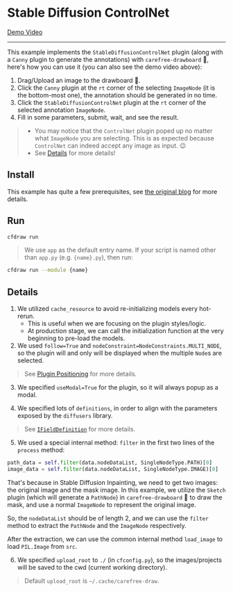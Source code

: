 # Stable Diffusion ControlNet

[Demo Video](https://user-images.githubusercontent.com/15677328/232323445-13751027-1292-47a8-b082-254cdd1b2e2e.mp4)

---

This example implements the `StableDiffusionControlNet` plugin (along with a `Canny` plugin to generate the annotations) with `carefree-drawboard` 🎨, here's how you can use it (you can also see the demo video above):
1. Drag/Upload an image to the drawboard 🎨.
2. Click the `Canny` plugin at the `rt` corner of the selecting `ImageNode` (it is the bottom-most one), the annotation should be generated in no time.
3. Click the `StableDiffusionControlNet` plugin at the `rt` corner of the selected annotation `ImageNode`.
5. Fill in some parameters, submit, wait, and see the result.

> * You may notice that the `ControlNet` plugin poped up no matter what `ImageNode` you are selecting. This is as expected because `ControlNet` can indeed accept any image as input. 😉
> * See [Details](#Details) for more details!

## Install

This example has quite a few prerequisites, see [the original blog](https://huggingface.co/blog/controlnet#the-stablediffusioncontrolnetpipeline) for more details.

## Run

```bash
cfdraw run
```

> We use `app` as the default entry name. If your script is named other than `app.py` (e.g. `{name}.py`), then run:

```bash
cfdraw run --module {name}
```

## Details

1. We utilized `cache_resource` to avoid re-initializing models every hot-rerun.
   * This is useful when we are focusing on the plugin styles/logic.
   * At production stage, we can call the initialization function at the very beginning to pre-load the models.
2. We used `follow=True` and `nodeConstraint=NodeConstraints.MULTI_NODE`, so the plugin will and only will be displayed when the multiple `Node`s are selected.

> See [Plugin Positioning](https://github.com/carefree0910/carefree-drawboard/wiki/Plugin-Positioning) for more details.

3. We specified `useModal=True` for the plugin, so it will always popup as a modal.

4. We specified lots of `definitions`, in order to align with the parameters exposed by the `diffusers` library.

> See [`IFieldDefinition`](https://github.com/carefree0910/carefree-drawboard/wiki/PythonHttpFieldsPlugin#ifielddefinition) for more details.

5. We used a special internal method: `filter` in the first two lines of the `process` method:

```python
path_data = self.filter(data.nodeDataList, SingleNodeType.PATH)[0]
image_data = self.filter(data.nodeDataList, SingleNodeType.IMAGE)[0]
```

That's because in Stable Diffusion Inpainting, we need to get two images: the original image and the mask image. In this example, we utilize the `Sketch` plugin (which will generate a `PathNode`) in `carefree-drawboard` 🎨 to draw the mask, and use a normal `ImageNode` to represent the original image.

So, the `nodeDataList` should be of length 2, and we can use the `filter` method to extract the `PathNode` and the `ImageNode` respectively.

After the extraction, we can use the common internal method `load_image` to load `PIL.Image` from `src`.

6. We specified `upload_root` to `./` (in `cfconfig.py`), so the images/projects will be saved to the cwd (current working directory).

> Default `upload_root` is `~/.cache/carefree-draw`.

